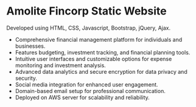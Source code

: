 # Amolite Fincorp Static Website

Developed using HTML, CSS, Javascript, Bootstrap, jQuery, Ajax.
- Comprehensive financial management platform for individuals and businesses.
- Features budgeting, investment tracking, and financial planning tools.
- Intuitive user interfaces and customizable options for expense monitoring and investment analysis.
- Advanced data analytics and secure encryption for data privacy and security.
- Social media integration for enhanced user engagement.
- Domain-based email setup for professional communication.
- Deployed on AWS server for scalability and reliability.
